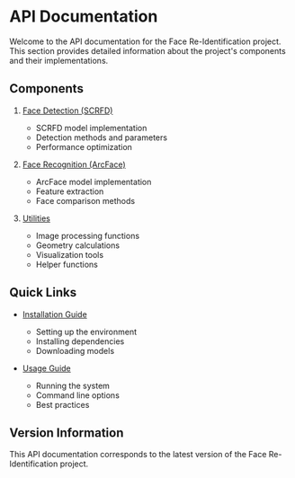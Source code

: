 # API Documentation

Welcome to the API documentation for the Face Re-Identification project. This section provides detailed information about the project's components and their implementations.

## Components

1. [Face Detection (SCRFD)](face_detection.md)
   - SCRFD model implementation
   - Detection methods and parameters
   - Performance optimization

2. [Face Recognition (ArcFace)](face_recognition.md)
   - ArcFace model implementation
   - Feature extraction
   - Face comparison methods

3. [Utilities](utilities.md)
   - Image processing functions
   - Geometry calculations
   - Visualization tools
   - Helper functions

## Quick Links

- [Installation Guide](../installation.md)
   - Setting up the environment
   - Installing dependencies
   - Downloading models

- [Usage Guide](../usage.md)
   - Running the system
   - Command line options
   - Best practices

## Version Information

This API documentation corresponds to the latest version of the Face Re-Identification project.

